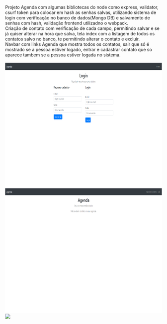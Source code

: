 Projeto Agenda com algumas bibliotecas do node como express, validator, csurf token para colocar em hash as senhas salvas, utilizando sistema de login com verificação no banco de dados(Mongo DB) e salvamento de senhas com hash, validação frontend utilizadno o webpack.
<br>
Criação de contato com verificação de cada campo, permitindo salvar e se já quiser alterar na hora que salva, tela index com a listagem de todos os contatos salvo no banco, te permitindo alterar o contato e excluir.
<br>
Navbar com links  Agenda que mostra todos os contatos, sair que só é mostrado se a pessoa estiver logado, entrar e cadastrar contato que so aparece tambem se a pessoa estiver logada no sistema.
<br>
<br>
<img height="400em" src="./imgs/telaLogin.png">
<br>
<img height="400em" src="./imgs/telaInicial.png">
<br>
<img height="400em" src="./imgs/telaCdastroContato.png">